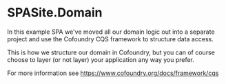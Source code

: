﻿# SPASite.Domain

In this example SPA we've moved all our domain logic out into a separate project and use the Cofoundry CQS framework to structure data access.

This is how we structure our domain in Cofoundry, but you can of course choose to layer (or not layer) your application any way you prefer.

For more information see https://www.cofoundry.org/docs/framework/cqs